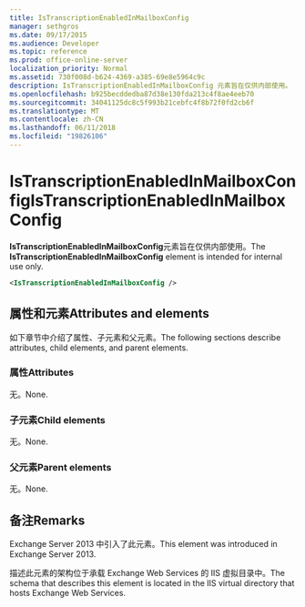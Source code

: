 ```yaml
---
title: IsTranscriptionEnabledInMailboxConfig
manager: sethgros
ms.date: 09/17/2015
ms.audience: Developer
ms.topic: reference
ms.prod: office-online-server
localization_priority: Normal
ms.assetid: 730f008d-b624-4369-a385-69e8e5964c9c
description: IsTranscriptionEnabledInMailboxConfig 元素旨在仅供内部使用。
ms.openlocfilehash: b925becddedba87d38e130fda213c4f8ae4eeb70
ms.sourcegitcommit: 34041125dc8c5f993b21cebfc4f8b72f0fd2cb6f
ms.translationtype: MT
ms.contentlocale: zh-CN
ms.lasthandoff: 06/11/2018
ms.locfileid: "19826106"
---
```

# <a name="istranscriptionenabledinmailboxconfig"></a><span data-ttu-id="9a922-103">IsTranscriptionEnabledInMailboxConfig</span><span class="sxs-lookup"><span data-stu-id="9a922-103">IsTranscriptionEnabledInMailboxConfig</span></span>

<span data-ttu-id="9a922-104">**IsTranscriptionEnabledInMailboxConfig**元素旨在仅供内部使用。</span><span class="sxs-lookup"><span data-stu-id="9a922-104">The **IsTranscriptionEnabledInMailboxConfig** element is intended for internal use only.</span></span> 
  
```XML
<IsTranscriptionEnabledInMailboxConfig />
```

## <a name="attributes-and-elements"></a><span data-ttu-id="9a922-105">属性和元素</span><span class="sxs-lookup"><span data-stu-id="9a922-105">Attributes and elements</span></span>

<span data-ttu-id="9a922-106">如下章节中介绍了属性、子元素和父元素。</span><span class="sxs-lookup"><span data-stu-id="9a922-106">The following sections describe attributes, child elements, and parent elements.</span></span>
  
### <a name="attributes"></a><span data-ttu-id="9a922-107">属性</span><span class="sxs-lookup"><span data-stu-id="9a922-107">Attributes</span></span>

<span data-ttu-id="9a922-108">无。</span><span class="sxs-lookup"><span data-stu-id="9a922-108">None.</span></span>
  
### <a name="child-elements"></a><span data-ttu-id="9a922-109">子元素</span><span class="sxs-lookup"><span data-stu-id="9a922-109">Child elements</span></span>

<span data-ttu-id="9a922-110">无。</span><span class="sxs-lookup"><span data-stu-id="9a922-110">None.</span></span>
  
### <a name="parent-elements"></a><span data-ttu-id="9a922-111">父元素</span><span class="sxs-lookup"><span data-stu-id="9a922-111">Parent elements</span></span>

<span data-ttu-id="9a922-112">无。</span><span class="sxs-lookup"><span data-stu-id="9a922-112">None.</span></span>
  
## <a name="remarks"></a><span data-ttu-id="9a922-113">备注</span><span class="sxs-lookup"><span data-stu-id="9a922-113">Remarks</span></span>

<span data-ttu-id="9a922-114">Exchange Server 2013 中引入了此元素。</span><span class="sxs-lookup"><span data-stu-id="9a922-114">This element was introduced in Exchange Server 2013.</span></span>
  
<span data-ttu-id="9a922-115">描述此元素的架构位于承载 Exchange Web Services 的 IIS 虚拟目录中。</span><span class="sxs-lookup"><span data-stu-id="9a922-115">The schema that describes this element is located in the IIS virtual directory that hosts Exchange Web Services.</span></span>
  

